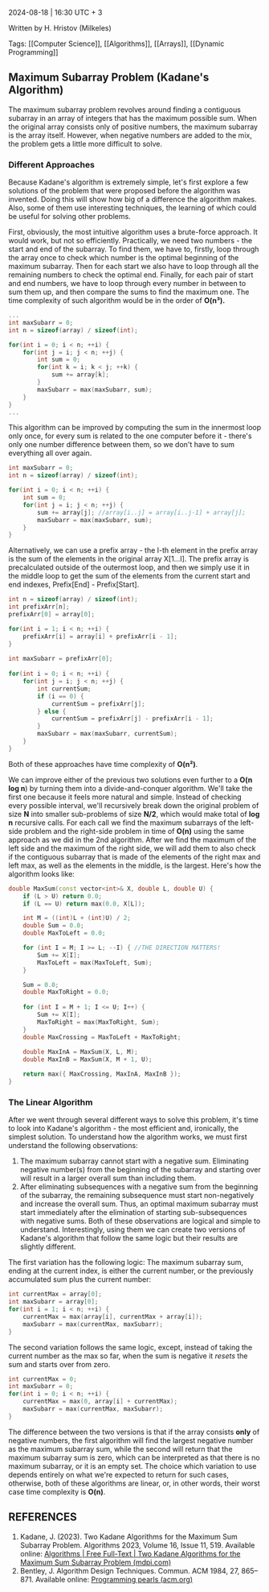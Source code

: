 2024-08-18 | 16:30 UTC + 3

Written by H. Hristov (Milkeles)

Tags: [[Computer Science]], [[Algorithms]], [[Arrays]], [[Dynamic Programming]]

## Maximum Subarray Problem (Kadane's Algorithm)
The maximum subarray problem revolves around finding a contiguous subarray in an array of integers that has the maximum possible sum. When the original array consists only of positive numbers, the maximum subarray is the array itself. However, when negative numbers are added to the mix, the problem gets a little more difficult to solve. 

### Different Approaches
Because Kadane's algorithm is extremely simple, let's first explore a few solutions of the problem that were proposed before the algorithm was invented. Doing this will show how big of a difference the algorithm makes. Also, some of them use interesting techniques, the learning of which could be useful for solving other problems.

First, obviously, the most intuitive algorithm uses a brute-force approach. It would work, but not so efficiently. Practically, we need two numbers - the start and end of the subarray. To find them, we have to, firstly, loop through the array once to check which number is the optimal beginning of the maximum subarray. Then for each start we also have to loop through all the remaining numbers to check the optimal end. Finally, for each pair of start and end numbers, we have to loop through every number in between to sum them up, and then compare the sums to find the maximum one. The time complexity of such algorithm would be in the order of **O(n³).** 
```cpp
...
int maxSubarr = 0;
int n = sizeof(array) / sizeof(int);

for(int i = 0; i < n; ++i) {
    for(int j = i; j < n; ++j) {
        int sum = 0;
        for(int k = i; k < j; ++k) {
            sum += array[k];
        }
        maxSubarr = max(maxSubarr, sum);
    }
}
...
```

This algorithm can be improved by computing the sum in the innermost loop only once, for every sum is related to the one computer before it - there's only one number difference between them, so we don't have to sum everything all over again. 
```cpp
int maxSubarr = 0;
int n = sizeof(array) / sizeof(int);

for(int i = 0; i < n; ++i) {
    int sum = 0;
    for(int j = i; j < n; ++j) {
        sum += array[j]; //array[i..j] = array[i..j-1] + array[j];
        maxSubarr = max(maxSubarr, sum);
    }
}
```
Alternatively, we can use a prefix array - the I-th element in the prefix array is the sum of the elements in the original array X[1...I]. The prefix array is precalculated outside of the outermost loop, and then we simply use it in the middle loop to get the sum of the elements from the current start and end indexes, Prefix[End] - Prefix[Start]. 
```cpp
int n = sizeof(array) / sizeof(int);
int prefixArr[n];
prefixArr[0] = array[0];

for(int i = 1; i < n; ++i) {
    prefixArr[i] = array[i] + prefixArr[i - 1];
}
    
int maxSubarr = prefixArr[0];
    
for(int i = 0; i < n; ++i) {
    for(int j = i; j < n; ++j) {
        int currentSum;
        if (i == 0) {
            currentSum = prefixArr[j];
        } else {
            currentSum = prefixArr[j] - prefixArr[i - 1];
        }
        maxSubarr = max(maxSubarr, currentSum);
    }
}
```
Both of these approaches have time complexity of **O(n²)**.

We can improve either of the previous two solutions even further to a **O(n log n**) by turning them into a divide-and-conquer algorithm. We'll take the first one because it feels more natural and simple. Instead of checking every possible interval, we'll recursively break down the original problem of size **N** into smaller sub-problems of size **N/2**, which would make total of **log n** recursive calls. For each call we find the maximum subarrays of the left-side problem and the right-side problem in time of **O(n)** using the same approach as we did in the 2nd algorithm. After we find the maximum of the left side and the maximum of the right side, we will add them to also check if the contiguous subarray that is made of the elements of the right max and left max, as well as the elements in the middle, is the largest. Here's how the algorithm looks like:
```cpp
double MaxSum(const vector<int>& X, double L, double U) {
    if (L > U) return 0.0;
    if (L == U) return max(0.0, X[L]);

    int M = ((int)L + (int)U) / 2;
    double Sum = 0.0;
    double MaxToLeft = 0.0;

    for (int I = M; I >= L; --I) { //THE DIRECTION MATTERS!
        Sum += X[I];
        MaxToLeft = max(MaxToLeft, Sum);
    }

    Sum = 0.0;
    double MaxToRight = 0.0;
    
    for (int I = M + 1; I <= U; I++) {
        Sum += X[I];
        MaxToRight = max(MaxToRight, Sum);
    }
    double MaxCrossing = MaxToLeft + MaxToRight;
    
    double MaxInA = MaxSum(X, L, M);
    double MaxInB = MaxSum(X, M + 1, U);

    return max({ MaxCrossing, MaxInA, MaxInB });
}
```

### The Linear Algorithm
After we went through several different ways to solve this problem, it's time to look into Kadane's algorithm - the most efficient and, ironically, the simplest solution. To understand how the algorithm works, we must first understand the following observations: 
1. The maximum subarray cannot start with a negative sum. Eliminating negative number(s) from the beginning of the subarray and starting over will result in a larger overall sum than including them.
2. After eliminating subsequences with a negative sum from the beginning of the subarray, the remaining subsequence must start non-negatively and increase the overall sum. Thus, an optimal maximum subarray must start immediately after the elimination of starting sub-subsequences with negative sums.
Both of these observations are logical and simple to understand. Interestingly, using them we can create two versions of Kadane's algorithm that follow the same logic but their results are slightly different.

The first variation has the following logic: The maximum subarray sum, ending at the current index, is either the current number, or the previously accumulated sum plus the current number:
```cpp
int currentMax = array[0];
int maxSubarr = array[0];
for(int i = 1; i < n; ++i) {
	currentMax = max(array[i], currentMax + array[i]);
	maxSubarr = max(currentMax, maxSubarr);
}
```

The second variation follows the same logic, except, instead of taking the current number as the max so far, when the sum is negative it *resets* the sum and starts over from zero.
```cpp
int currentMax = 0;
int maxSubarr = 0;
for(int i = 0; i < n; ++i) {
	currentMax = max(0, array[i] + currentMax);
	maxSubarr = max(currentMax, maxSubarr);
}
```

The difference between the two versions is that if the array consists **only** of negative numbers, the first algorithm will find the largest negative number as the maximum subarray sum, while the second will return that the maximum subarray sum is zero, which can be interpreted as that there is no maximum subarray, or it is an empty set. The choice which variation to use depends entirely on what we're expected to return for such cases, otherwise, both of these algorithms are linear, or, in other words, their worst case time complexity is **O(n)**.

## REFERENCES
1. Kadane, J. (2023). Two Kadane Algorithms for the Maximum Sum Subarray Problem. Algorithms 2023, Volume 16, Issue 11, 519. Available online: [Algorithms | Free Full-Text | Two Kadane Algorithms for the Maximum Sum Subarray Problem (mdpi.com)](https://www.mdpi.com/1999-4893/16/11/519)
2. Bentley, J. Algorithm Design Techniques. Commun. ACM 1984, 27, 865–871. Available online: [Programming pearls (acm.org)](https://dl.acm.org/doi/pdf/10.1145/358234.381162)
